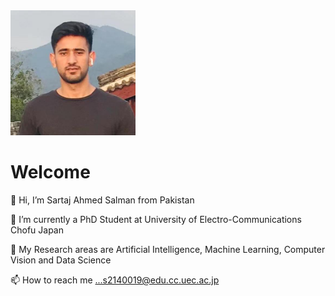                                
<img src="77585189.jpg" width="200" class="center">

# Welcome 

👋 Hi, I’m Sartaj Ahmed Salman from Pakistan

👀 I’m currently a PhD Student at University of Electro-Communications Chofu Japan

🌱 My Research areas are Artificial Intelligence, Machine Learning, Computer Vision and Data Science 

📫 How to reach me ...s2140019@edu.cc.uec.ac.jp

